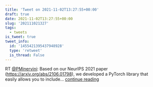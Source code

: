 ```yaml
---
title: 'Tweet on 2021-11-02T13:27:55+00:00'
draft: true
date: 2021-11-02T13:27:55+00:00
slug: '202111021327'
tags:
  - tweets
is_tweet: true
tweet_info:
  id: '1455421395437948928'
  type: 'retweet'
  is_thread: False
---
```




RT [@PMinervini](https://x.com/PMinervini): Based on our NeurIPS 2021 paper (<https://arxiv.org/abs/2106.01798>), we developed a PyTorch library that easily allows you to include… [continue reading](https://x.com/sytelus/status/1455421395437948928)
